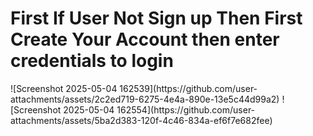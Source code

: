 <h1>First If User Not Sign up Then First Create Your Account then enter credentials to login </h1>
![Screenshot 2025-05-04 162539](https://github.com/user-attachments/assets/2c2ed719-6275-4e4a-890e-13e5c44d99a2)
![Screenshot 2025-05-04 162554](https://github.com/user-attachments/assets/5ba2d383-120f-4c46-834a-ef6f7e682fee)

